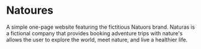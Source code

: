  # Natoures
A simple one-page website featuring the fictitious Natuors brand. Naturas is a fictional company that provides booking adventure trips with nature's allows the user to explore the world, meet nature, and live a healthier life.
